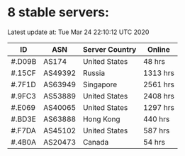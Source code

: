 # 8 stable servers:

Latest update at: Tue Mar 24 22:10:12 UTC 2020

| ID | ASN | Server Country | Online |
| -- | --- | -------------- | ------ |
| #.D09B | AS174 | United States | 48 hrs |
| #.15CF | AS49392 | Russia | 1313 hrs |
| #.7F1D | AS63949 | Singapore | 2561 hrs |
| #.9FC3 | AS53889 | United States | 2408 hrs |
| #.E069 | AS40065 | United States | 1297 hrs |
| #.BD3E | AS63888 | Hong Kong | 440 hrs |
| #.F7DA | AS45102 | United States | 587 hrs |
| #.4B0A | AS20473 | Canada | 54 hrs |

